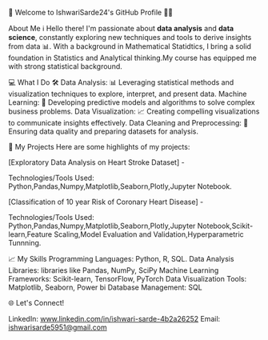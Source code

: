 👋 Welcome to IshwariSarde24's GitHub Profile 👨‍💻

About Me ℹ️
Hello there! I'm passionate about **data analysis** and **data science**, constantly exploring new techniques and tools to derive insights from data 📊.
With a background in Mathematical Statidtics, I bring a solid foundation in Statistics and Analytical thinking.My course has equipped me with strong statistical background.

💻 What I Do 🛠️
Data Analysis: 📊 Leveraging statistical methods and visualization techniques to explore, interpret, and present data.
Machine Learning: 🤖 Developing predictive models and algorithms to solve complex business problems.
Data Visualization: 📈 Creating compelling visualizations to communicate insights effectively.
Data Cleaning and Preprocessing: 🧹 Ensuring data quality and preparing datasets for analysis.

🚀 My Projects
Here are some highlights of my projects:

[Exploratory Data Analysis on Heart Stroke Dataset] - 

Technologies/Tools Used: Python,Pandas,Numpy,Matplotlib,Seaborn,Plotly,Jupyter Notebook.

[Classification of 10 year Risk of Coronary Heart Disease] - 

Technologies/Tools Used: Python,Pandas,Numpy,Matplotlib,Seaborn,Plotly,Jupyter Notebook,Scikit-learn,Feature Scaling,Model Evaluation and Validation,Hyperparametric Tunnning.

📈 My Skills
Programming Languages: Python, R, SQL.
Data Analysis Libraries: libraries like Pandas, NumPy, SciPy
Machine Learning Frameworks:  Scikit-learn, TensorFlow, PyTorch
Data Visualization Tools:  Matplotlib, Seaborn, Power bi
Database Management:  SQL

🌐 Let's Connect!

LinkedIn: www.linkedin.com/in/ishwari-sarde-4b2a26252
Email: ishwarisarde5951@gmail.com






